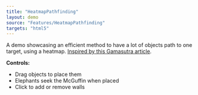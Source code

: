 ```yaml
---
title: "HeatmapPathfinding"
layout: demo
source: "Features/HeatmapPathfinding"
targets: "html5"
---
```


A demo showcasing an efficient method to have a lot of objects path to one target, using a heatmap. [Inspired by this Gamasutra article](http://gamasutra.com/blogs/TylerGlaiel/20121007/178966/Some_experiments_in_pathfinding__AI.php).

**Controls:**

- Drag objects to place them
- Elephants seek the McGuffin when placed
- Click to add or remove walls

